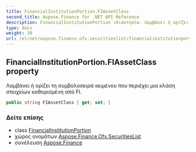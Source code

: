 ```yaml
---
title: FinancialInstitutionPortion.FIAssetClass
second_title: Aspose.Finance for .NET API Reference
description: FinancialInstitutionPortion ιδιοκτησία. Λαμβάνει ή ορίζει τη συμβολοσειρά κειμένου που περιέχει μια κλάση στοιχείων καθορισμένη από FI.
type: docs
weight: 20
url: /el/net/aspose.finance.ofx.securitieslist/financialinstitutionportion/fiassetclass/
---
```

## FinancialInstitutionPortion.FIAssetClass property

Λαμβάνει ή ορίζει τη συμβολοσειρά κειμένου που περιέχει μια κλάση στοιχείων καθορισμένη από FI.

```csharp
public string FIAssetClass { get; set; }
```

### Δείτε επίσης

* class [FinancialInstitutionPortion](../)
* χώρος ονομάτων [Aspose.Finance.Ofx.SecuritiesList](../../financialinstitutionportion/)
* συνέλευση [Aspose.Finance](../../../)


